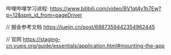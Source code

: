 哔哩哔哩学习进程:
https://www.bilibili.com/video/BV1qt4y1h7Ew?p=12&spm_id_from=pageDriver

// 掘金参考文档
https://juejin.cn/post/6887359442354962445

// 官网
https://staging-cn.vuejs.org/guide/essentials/application.html#mounting-the-app